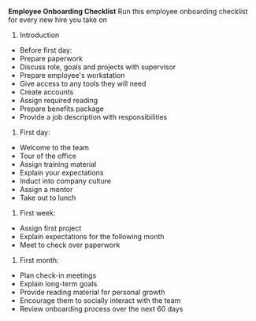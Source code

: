 **Employee Onboarding Checklist**
Run this employee onboarding checklist for every new hire you take on
1. Introduction
-  Before first day:
- Prepare paperwork
- Discuss role, goals and projects with supervisor
- Prepare employee's workstation
- Give access to any tools they will need
- Create accounts
- Assign required reading
- Prepare benefits package
- Provide a job description with responsibilities
1. First day:
- Welcome to the team
- Tour of the office
- Assign training material
- Explain your expectations
- Induct into company culture
- Assign a mentor
- Take out to lunch
1. First week:
- Assign first project
- Explain expectations for the following month
- Meet to check over paperwork
1. First month:
- Plan check-in meetings
- Explain long-term goals
- Provide reading material for personal growth
- Encourage them to socially interact with the team
- Review onboarding process over the next 60 days
